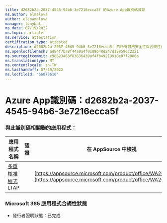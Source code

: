 ```yaml
---
title: d2682b2a-2037-4545-94b6-3e7216ecca5f 的Azure App識別碼資訊
ms.author: elmalova
author: elenamalova
manager: tonybal
ms.date: 07/19/2022
ms.topic: article
ms.service: attestation
certification_type: attested
description: d2682b2a-2037-4545-94b6-3e7216ecca5f 的所有可用安全性與合規性資訊。
ms.openlocfilehash: ad84f7ba8f44a9a4f0189b48d247d18859ec2321
ms.sourcegitcommit: c98623463f83636439af4fb49219918e87f2086a
ms.translationtype: MT
ms.contentlocale: zh-TW
ms.lasthandoff: 07/19/2022
ms.locfileid: "66873610"
---
```

# <a name="azure-app-id-d2682b2a-2037-4545-94b6-3e7216ecca5f"></a>Azure App識別碼：d2682b2a-2037-4545-94b6-3e7216ecca5f


### <a name="apps-associated-with-this-id"></a>與此識別碼相關聯的應用程式：
| **應用程式名稱** | **認證** | **在 AppSource 中檢視** |
|--------------|---------------|-----------------------|
| [多重核准程式 LTAP](../forward/WA200003188.md) |  | [https://appsource.microsoft.com/product/office/WA200003188](https://appsource.microsoft.com/product/office/WA200003188) |

### <a name="microsoft-365-app-compliance-status"></a>Microsoft 365 應用程式合規性狀態
- 發行者證明狀態：已完成
